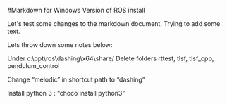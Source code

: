 #Markdown for Windows Version of ROS install

Let's test some changes to the markdown document.
Trying to add some text.

Lets throw down some notes below:

Under c:\opt\ros\dashing\x64\share/
Delete folders rttest, tlsf, tlsf_cpp, pendulum_control

Change “melodic” in shortcut path to “dashing”

Install python 3 : “choco install python3”
